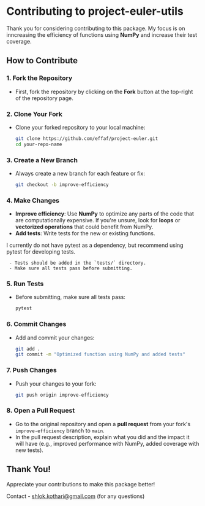 # Contributing to project-euler-utils

Thank you for considering contributing to this package. My focus is on inncreasing the efficiency of functions
using **NumPy** and increase their test coverage.

## How to Contribute

### 1. **Fork the Repository**
   - First, fork the repository by clicking on the **Fork** button at the top-right of the repository page.

### 2. **Clone Your Fork**
   - Clone your forked repository to your local machine:
     ```bash
     git clone https://github.com/effaf/project-euler.git
     cd your-repo-name
     ```

### 3. **Create a New Branch**
   - Always create a new branch for each feature or fix:
     ```bash
     git checkout -b improve-efficiency
     ```

### 4. **Make Changes**
   - **Improve efficiency**: Use **NumPy** to optimize any parts of the code that are computationally expensive. If you're unsure, look for **loops** or **vectorized operations** that could benefit from NumPy.
   - **Add tests**: Write tests for the new or existing functions. 
   
   I currently do not have pytest as a dependency, but recommend using pytest for developing tests.

     - Tests should be added in the `tests/` directory.
     - Make sure all tests pass before submitting.

### 5. **Run Tests**
   - Before submitting, make sure all tests pass:
     ```bash
     pytest
     ```

### 6. **Commit Changes**
   - Add and commit your changes:
     ```bash
     git add .
     git commit -m "Optimized function using NumPy and added tests"
     ```

### 7. **Push Changes**
   - Push your changes to your fork:
     ```bash
     git push origin improve-efficiency
     ```

### 8. **Open a Pull Request**
   - Go to the original repository and open a **pull request** from your fork's `improve-efficiency` branch to `main`.
   - In the pull request description, explain what you did and the impact it will have (e.g., improved performance with NumPy, added coverage with new tests).


## Thank You!
Appreciate your contributions to make this package better!

Contact - shlok.kothari@gmail.com (for any questions)